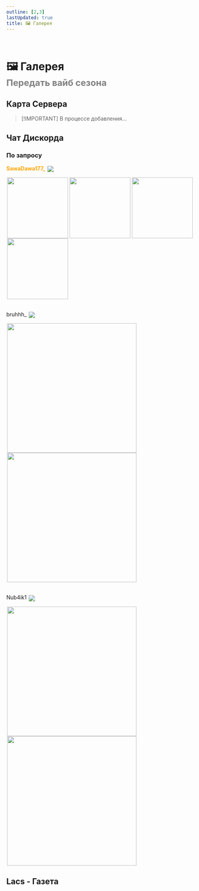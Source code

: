 ```yaml
---
outline: [2,3]
lastUpdated: true
title: 🖼️ Галерея
---
```


<Pill name="ML Create & Magic" link="./" icon="solar:archive-bold-duotone" color="#868dcc"  /> <br/>
 
# 🖼️ Галерея <br/> <span style="color: gray;"><sup>Передать вайб сезона</sup></span>

## Карта Сервера <iconify-icon icon="vscode-icons:file-type-minecraft" width=30px ></iconify-icon> 
> [!IMPORTANT] В процессе добавления...

## Чат Дискорда <iconify-icon icon="logos:discord-icon"></iconify-icon>

<BlockCard size="big" :cards="[
  { content: '![](/WIKI/ML-Create-N-Magic/Gallery/ds-chat-1.png) \n *Семья* \n|Gurman|![](https://api.mineatar.io/face/373d97b1-de94-4a6c-a71c-0cee5277e0b1?scale=3)| \n |:---:|:---:|'},
]"/>

### По запросу <iconify-icon icon="logos:discord-icon"></iconify-icon>

**<span style="color: orange;">SawaDawa177_</span>** <img src="https://api.mineatar.io/face/0c81442c240b4087851ff50f3d8fd589?scale=3" style="display: inline; margin: 0 2px; vertical-align: middle;" />

<img src="/WIKI/ML-Create-N-Magic/Gallery/request-1.png" style="display: inline; margin: 0 2px; vertical-align: middle;  width: 160px; height: auto;" /><img src="/WIKI/ML-Create-N-Magic/Gallery/request-2.png" style="display: inline; margin: 0 2px; vertical-align: middle;  width: 160px; height: auto;" /><img src="/WIKI/ML-Create-N-Magic/Gallery/request-3.png" style="display: inline; margin: 0 2px; vertical-align: middle;  width: 160px; height: auto;" /><img src="/WIKI/ML-Create-N-Magic/Gallery/request-4.png" style="display: inline; margin: 0 2px; vertical-align: middle;  width: 160px; height: auto;" />
<br/><br/>


bruhhh_ <img src="https://api.mineatar.io/face/45e529c8-4a8e-44eb-b02c-5b99e41a9d1c?scale=3" style="display: inline; margin: 0 2px; vertical-align: middle;" /> 

<img src="/WIKI/ML-Create-N-Magic/Gallery/request-5.png" style="display: inline; margin: 0 2px; vertical-align: middle;  width: 340px; height: auto;" /><img src="/WIKI/ML-Create-N-Magic/Gallery/request-6.png" style="display: inline; margin: 0 2px; vertical-align: middle;  width: 340px; height: auto;" />
<br/><br/>

Nub4ik1 <img src="https://api.mineatar.io/face/d2b496f0-c2b0-4849-8dee-a6bda731a7eb?scale=3" style="display: inline; margin: 0 2px; vertical-align: middle;" /> 

<img src="/WIKI/ML-Create-N-Magic/Gallery/request-7.png" style="display: inline; margin: 0 2px; vertical-align: middle;  width: 340px; height: auto;" /><img src="/WIKI/ML-Create-N-Magic/Gallery/request-8.png" style="display: inline; margin: 0 2px; vertical-align: middle;  width: 340px; height: auto;" />


## Lacs - Газета <iconify-icon icon="logos:discord-icon"></iconify-icon>

<BlockCard size="big" :cards="[
  { content: '![](/WIKI/ML-Create-N-Magic/Gallery/gazette-1.png) \n *4 человека впервые увидели енота* \n|m1chigang|![](https://api.mineatar.io/face/566bac65-6941-4454-9d50-7a4339fc433a?scale=3)| \n |:---:|:---:|'},
]"/>